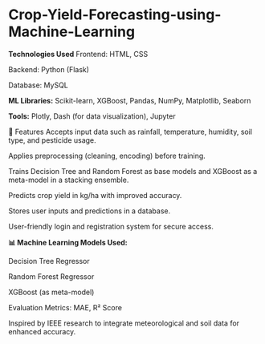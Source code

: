 # Crop-Yield-Forecasting-using-Machine-Learning

**Technologies Used**
Frontend: HTML, CSS

Backend: Python (Flask)

Database: MySQL

**ML Libraries:** Scikit-learn, XGBoost, Pandas, NumPy, Matplotlib, Seaborn

**Tools:** Plotly, Dash (for data visualization), Jupyter

📌 Features
Accepts input data such as rainfall, temperature, humidity, soil type, and pesticide usage.

Applies preprocessing (cleaning, encoding) before training.

Trains Decision Tree and Random Forest as base models and XGBoost as a meta-model in a stacking ensemble.

Predicts crop yield in kg/ha with improved accuracy.

Stores user inputs and predictions in a database.

User-friendly login and registration system for secure access.

**📊 Machine Learning
Models Used:**

Decision Tree Regressor

Random Forest Regressor

XGBoost (as meta-model)

Evaluation Metrics: MAE, R² Score

Inspired by IEEE research to integrate meteorological and soil data for enhanced accuracy.
